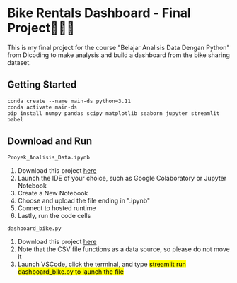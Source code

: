 # Bike Rentals Dashboard - Final Project🚴🏻‍♀️
This is my final project for the course "Belajar Analisis Data Dengan Python" from Dicoding to make analysis and build a dashboard from the bike sharing dataset.

## Getting Started
```
conda create --name main-ds python=3.11
conda activate main-ds
pip install numpy pandas scipy matplotlib seaborn jupyter streamlit babel
```

## Download and Run
`Proyek_Analisis_Data.ipynb`
1. Download this project [here](https://github.com/airamts/bike-sharing-analysis/blob/f3916de22714fddbada08039d7a328e24b7dc06b/Proyek_Analisis_Data.ipynb)
2. Launch the IDE of your choice, such as Google Colaboratory or Jupyter Notebook
3. Create a New Notebook
4. Choose and upload the file ending in ".ipynb"
5. Connect to hosted runtime
6. Lastly, run the code cells
   
`dashboard_bike.py`
1. Download this project [here](https://github.com/airamts/bike-sharing-analysis/blob/6eb78f8d3bb5475f8b09db69611b15e212503b7f/dashboard_result/dashboard.py)
2. Note that the CSV file functions as a data source, so please do not move it
3. Launch VSCode, click the terminal, and type <mark>streamlit run dashboard_bike.py<mark> to launch the file
